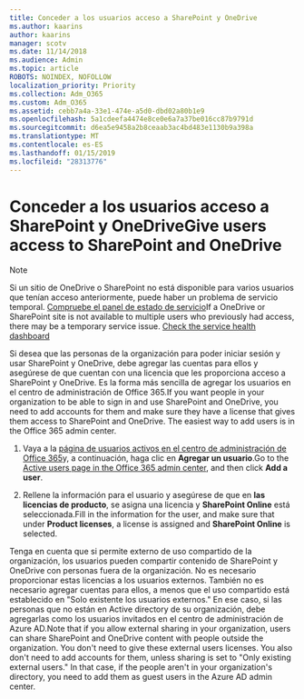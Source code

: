```yaml
---
title: Conceder a los usuarios acceso a SharePoint y OneDrive
ms.author: kaarins
author: kaarins
manager: scotv
ms.date: 11/14/2018
ms.audience: Admin
ms.topic: article
ROBOTS: NOINDEX, NOFOLLOW
localization_priority: Priority
ms.collection: Adm_O365
ms.custom: Adm_O365
ms.assetid: cebb7a4a-33e1-474e-a5d0-dbd02a80b1e9
ms.openlocfilehash: 5a1cdeefa4474e8ce0e6a7a37be016cc87b9791d
ms.sourcegitcommit: d6ea5e9458a2b8ceaab3ac4bd483e1130b9a398a
ms.translationtype: MT
ms.contentlocale: es-ES
ms.lasthandoff: 01/15/2019
ms.locfileid: "28313776"
---
```

# <a name="give-users-access-to-sharepoint-and-onedrive"></a><span data-ttu-id="f005d-102">Conceder a los usuarios acceso a SharePoint y OneDrive</span><span class="sxs-lookup"><span data-stu-id="f005d-102">Give users access to SharePoint and OneDrive</span></span>

> [!NOTE]
> <span data-ttu-id="f005d-p101">Si un sitio de OneDrive o SharePoint no está disponible para varios usuarios que tenían acceso anteriormente, puede haber un problema de servicio temporal. [Compruebe el panel de estado de servicio](https://portal.office.com/adminportal/home#/servicehealth)</span><span class="sxs-lookup"><span data-stu-id="f005d-p101">If a OneDrive or SharePoint site is not available to multiple users who previously had access, there may be a temporary service issue. [Check the service health dashboard](https://portal.office.com/adminportal/home#/servicehealth)</span></span>
  
<span data-ttu-id="f005d-p102">Si desea que las personas de la organización para poder iniciar sesión y usar SharePoint y OneDrive, debe agregar las cuentas para ellos y asegúrese de que cuentan con una licencia que les proporciona acceso a SharePoint y OneDrive. Es la forma más sencilla de agregar los usuarios en el centro de administración de Office 365.</span><span class="sxs-lookup"><span data-stu-id="f005d-p102">If you want people in your organization to be able to sign in and use SharePoint and OneDrive, you need to add accounts for them and make sure they have a license that gives them access to SharePoint and OneDrive. The easiest way to add users is in the Office 365 admin center.</span></span>
  
1. <span data-ttu-id="f005d-107">Vaya a la [página de usuarios activos en el centro de administración de Office 365](https://portal.office.com/adminportal/home#/users)y, a continuación, haga clic en **Agregar un usuario**.</span><span class="sxs-lookup"><span data-stu-id="f005d-107">Go to the [Active users page in the Office 365 admin center](https://portal.office.com/adminportal/home#/users), and then click **Add a user**.</span></span>
    
2. <span data-ttu-id="f005d-108">Rellene la información para el usuario y asegúrese de que en **las licencias de producto**, se asigna una licencia y **SharePoint Online** está seleccionada.</span><span class="sxs-lookup"><span data-stu-id="f005d-108">Fill in the information for the user, and make sure that under **Product licenses**, a license is assigned and **SharePoint Online** is selected.</span></span> 
    
<span data-ttu-id="f005d-p103">Tenga en cuenta que si permite externo de uso compartido de la organización, los usuarios pueden compartir contenido de SharePoint y OneDrive con personas fuera de la organización. No es necesario proporcionar estas licencias a los usuarios externos. También no es necesario agregar cuentas para ellos, a menos que el uso compartido está establecido en "Solo existente los usuarios externos." En ese caso, si las personas que no están en Active directory de su organización, debe agregarlas como los usuarios invitados en el centro de administración de Azure AD.</span><span class="sxs-lookup"><span data-stu-id="f005d-p103">Note that if you allow external sharing in your organization, users can share SharePoint and OneDrive content with people outside the organization. You don't need to give these external users licenses. You also don't need to add accounts for them, unless sharing is set to "Only existing external users." In that case, if the people aren't in your organization's directory, you need to add them as guest users in the Azure AD admin center.</span></span>
  

